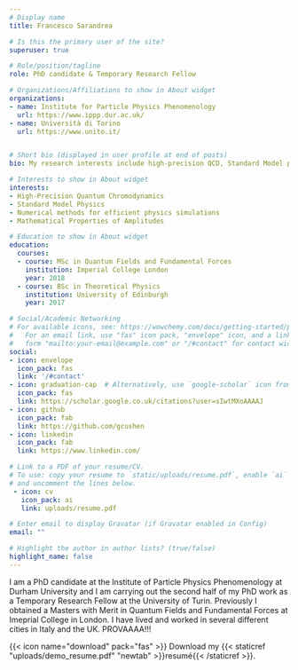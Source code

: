 ```yaml
---
# Display name
title: Francesco Sarandrea 

# Is this the primary user of the site?
superuser: true

# Role/position/tagline
role: PhD candidate & Temporary Research Fellow

# Organizations/Affiliations to show in About widget
organizations:
- name: Institute for Particle Physics Phenomenology
  url: https://www.ippp.dur.ac.uk/
- name: Università di Torino
  url: https://www.unito.it/


# Short bio (displayed in user profile at end of posts)
bio: My research interests include high-precision QCD, Standard Model physics and numerical methods for efficient Physics simulations.

# Interests to show in About widget
interests:
- High-Precision Quantum Chromodynamics
- Standard Model Physics
- Numerical methods for efficient physics simulations
- Mathematical Properties of Amplitudes

# Education to show in About widget
education:
  courses:
  - course: MSc in Quantum Fields and Fundamental Forces
    institution: Imperial College London
    year: 2018
  - course: BSc in Theoretical Physics
    institution: University of Edinburgh
    year: 2017

# Social/Academic Networking
# For available icons, see: https://wowchemy.com/docs/getting-started/page-builder/#icons
#   For an email link, use "fas" icon pack, "envelope" icon, and a link in the
#   form "mailto:your-email@example.com" or "/#contact" for contact widget.
social:
- icon: envelope
  icon_pack: fas
  link: '/#contact'
- icon: graduation-cap  # Alternatively, use `google-scholar` icon from `ai` icon pack
  icon_pack: fas
  link: https://scholar.google.co.uk/citations?user=sIwtMXoAAAAJ
- icon: github
  icon_pack: fab
  link: https://github.com/gcushen
- icon: linkedin
  icon_pack: fab
  link: https://www.linkedin.com/

# Link to a PDF of your resume/CV.
# To use: copy your resume to `static/uploads/resume.pdf`, enable `ai` icons in `params.toml`, 
# and uncomment the lines below.
 - icon: cv
   icon_pack: ai
   link: uploads/resume.pdf

# Enter email to display Gravatar (if Gravatar enabled in Config)
email: ""

# Highlight the author in author lists? (true/false)
highlight_name: false
---
```


I am a PhD candidate at the Institute of Particle Physics Phenomenology at Durham University and I am carrying out the second half of my PhD work as a Temporary Research Fellow at the University of Turin. 
Previously I obtained a Masters with Merit in Quantum Fields and Fundamental Forces at Imeprial College in London. I have lived and worked in several different cities in Italy and the UK. PROVAAAA!!!

{{< icon name="download" pack="fas" >}} Download my {{< staticref "uploads/demo_resume.pdf" "newtab" >}}resumé{{< /staticref >}}.
